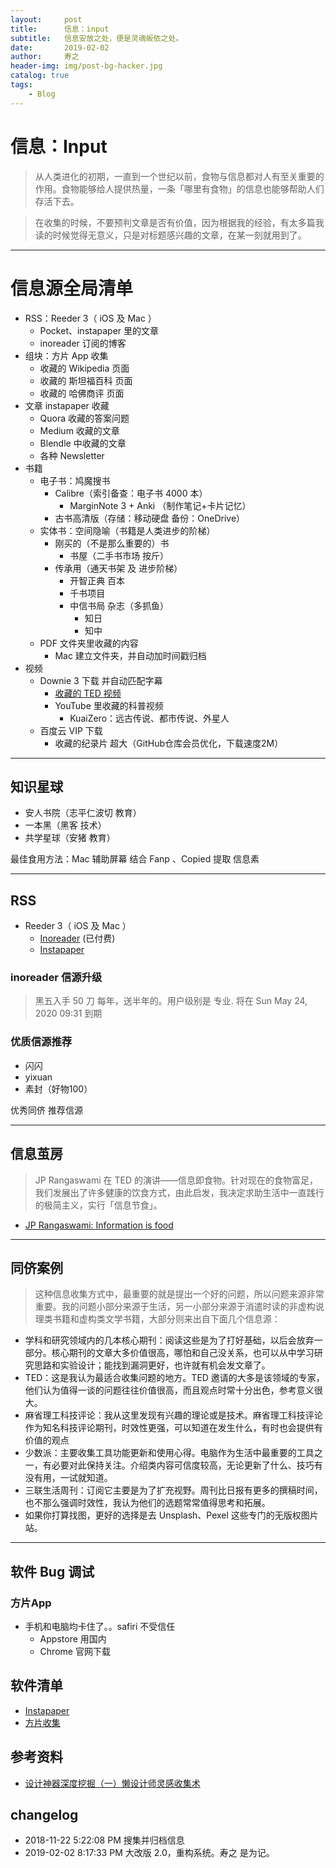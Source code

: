 ```yaml
---
layout:     post
title:      信息：input
subtitle:   信息安放之处，便是灵魂皈依之处。
date:       2019-02-02
author:     寿之
header-img: img/post-bg-hacker.jpg
catalog: true
tags:
    - Blog
---
```

# 信息：Input

> 从人类进化的初期，一直到一个世纪以前，食物与信息都对人有至关重要的作用。食物能够给人提供热量，一条「哪里有食物」的信息也能够帮助人们存活下去。

> 在收集的时候，不要预判文章是否有价值，因为根据我的经验，有太多篇我读的时候觉得无意义，只是对标题感兴趣的文章，在某一刻就用到了。

*****

# 信息源全局清单

- RSS：Reeder 3（ iOS 及 Mac ）
	- Pocket、instapaper 里的文章
	- inoreader 订阅的博客
- 组块：方片 App 收集
	- 收藏的 Wikipedia 页面
	- 收藏的 斯坦福百科 页面
	- 收藏的 哈佛商评  页面
- 文章 instapaper 收藏
	- Quora 收藏的答案问题
	- Medium 收藏的文章
	- Blendle 中收藏的文章
	- 各种 Newsletter
- 书籍
	- 电子书：鸠魔搜书
		- Calibre（索引备查：电子书 4000 本）
			- MarginNote 3 + Anki （制作笔记+卡片记忆）
		- 古书高清版（存储：移动硬盘 备份：OneDrive）
	- 实体书：空间隐喻（书籍是人类进步的阶梯）
		- 刚买的（不是那么重要的）书
			- 书屋（二手书市场 按斤）
		- 传承用（通天书架 及 进步阶梯）
			- 开智正典 百本
			- 千书项目
			- 中信书局 杂志（多抓鱼）
				- 知日
				- 知中
	- PDF 文件夹里收藏的内容
		- Mac 建立文件夹，并自动加时间戳归档
- 视频
	- Downie 3 下载 并自动匹配字幕	
		- [收藏的 TED 视频](www.ted.com)
		- YouTube 里收藏的科普视频
			- KuaiZero：远古传说、都市传说、外星人
	- 百度云 VIP 下载
		- 收藏的纪录片 超大（GitHub仓库会员优化，下载速度2M）

******

## 知识星球 

- 安人书院（志平仁波切 教育）
- 一本黑（黑客 技术）
- 共学星球（安猪 教育）

最佳食用方法：Mac 辅助屏幕 结合 Fanp 、Copied 提取 信息素 

*****

## RSS

- Reeder 3（ iOS 及 Mac ） 
	- [Inoreader](https://www.inoreader.com) (已付费)
	- [Instapaper](https://www.instapaper.com/u)

### inoreader 信源升级

> 黑五入手 50 刀 每年，送半年的。用户级别是 专业. 将在 Sun May 24, 2020 09:31 到期

### 优质信源推荐

- 闪闪
- yixuan
- 素封（好物100）

优秀同侪 推荐信源

******

## 信息茧房

> JP Rangaswami 在 TED 的演讲——信息即食物。针对现在的食物富足，我们发展出了许多健康的饮食方式，由此启发，我决定求助生活中一直践行的极简主义，实行「信息节食」。

- [JP Rangaswami: Information is food](https://www.ted.com/talks/jp_rangaswami_information_is_food)

****

## 同侪案例

> 这种信息收集方式中，最重要的就是提出一个好的问题，所以问题来源非常重要。我的问题小部分来源于生活，另一小部分来源于消遣时读的非虚构说理类书籍和虚构类文学书籍，大部分则来出自下面几个信息源：

- 学科和研究领域内的几本核心期刊：阅读这些是为了打好基础，以后会放弃一部分。核心期刊的文章大多价值很高，哪怕和自己没关系，也可以从中学习研究思路和实验设计；能找到漏洞更好，也许就有机会发文章了。
- TED：这是我认为最适合收集问题的地方。TED 邀请的大多是该领域的专家，他们认为值得一谈的问题往往价值很高，而且观点时常十分出色，参考意义很大。
- 麻省理工科技评论：我从这里发现有兴趣的理论或是技术。麻省理工科技评论作为知名科技评论期刊，时效性更强，可以知道在发生什么，有时也会提供有价值的观点
- 少数派：主要收集工具功能更新和使用心得。电脑作为生活中最重要的工具之一，有必要对此保持关注。介绍类内容可信度较高，无论更新了什么、技巧有没有用，一试就知道。
- 三联生活周刊：订阅它主要是为了扩充视野。周刊比日报有更多的撰稿时间，也不那么强调时效性，我认为他们的选题常常值得思考和拓展。
- 如果你打算找图，更好的选择是去 Unsplash、Pexel 这些专门的无版权图片站。

*****

## 软件 Bug 调试

### 方片App 

- 手机和电脑均卡住了。。safiri 不受信任
	- Appstore 用国内
	- Chrome 官网下载


## 软件清单

- [Instapaper](https://www.instapaper.com/u)
- [方片收集](http://funp.in/about#)

## 参考资料

- [设计神器深度挖掘（一）懒设计师灵感收集术](https://www.zcool.com.cn/article/ZNDIzMzA4.html)


## changelog

- 2018-11-22 5:22:08 PM 搜集并归档信息
- 2019-02-02 8:17:33 PM 大改版 2.0，重构系统。寿之 是为记。










